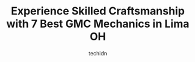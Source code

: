 ---
layout: ampstory
image: https://images.unsplash.com/photo-1596157783372-71ada8d5836b?ixlib=rb-4.0.3&ixid=MnwxMjA3fDB8MHxwaG90by1wYWdlfHx8fGVufDB8fHx8&auto=format&fit=crop&w=640&h=853&q=80
author: techidn
featured: false
description: When it comes to finding reliable automotive experts in Lima OH, USA, look no further than the 7 best GMC Mechanic in the area. With their exceptional skills and dedication to providing top-
title: Experience Skilled Craftsmanship with 7 Best GMC Mechanics in Lima OH
cover:
   title: Experience Skilled Craftsmanship with 7 Best GMC Mechanics in Lima OH
   subtitle: Rickpate
   background: https://images.unsplash.com/photo-1596157783372-71ada8d5836b?ixlib=rb-4.0.3&ixid=MnwxMjA3fDB8MHxwaG90by1wYWdlfHx8fGVufDB8fHx8&auto=format&fit=crop&w=640&h=853&q=80

pages: 
 - layout: thirds
   top: <h1>#1 Tom Ahl Chrysler, Dodge, Jeep, RAM</h1>
   bottom: "<p>Salesman, Adam was great to work with. He knew I was driving from out of state to look at one of their vehicles, so he made sure it was detailed and completely ready to g</p>"
   background: https://www.knot35.com/toplist/wp-content/uploads/2023/06/best-gmc-mechanic-1-in-lima-oh-1685841225.jpeg
   backgroundblur: true
 - layout: thirds
   top: <h1>#2 Tom Ahl Family of Dealerships</h1>
   bottom: "<p>2525 Allentown Rd, Lima, OH 45805, United States</p>"
   background: https://www.knot35.com/toplist/wp-content/uploads/2023/06/best-gmc-mechanic-2-in-lima-oh-1685841225.jpeg
   cta:
      link: https://www.knot35.com/toplist/experience-skilled-craftsmanship-with-7-best-gmc-mechanics-in-lima-oh/
      text: Experience Skilled Craftsmanship with 7 Best GMC Mechanics in Lima OH
 - layout: thirds
   top: <h1>#3 Ahl For Less</h1>
   bottom: "<p>895 S Cable Rd, Lima, OH 45805, United States</p>"
   background: https://www.knot35.com/toplist/wp-content/uploads/2023/06/best-gmc-mechanic-3-in-lima-oh-1685841226.jpeg
   cta:
      link: https://www.knot35.com/toplist/experience-skilled-craftsmanship-with-7-best-gmc-mechanics-in-lima-oh/
      text: Experience Skilled Craftsmanship with 7 Best GMC Mechanics in Lima OH
 - layout: thirds
   top: <h1>#4 Lima Auto Mall</h1>
   bottom: "<p>2200 N Cable Rd, Lima, OH 45807, United States</p>"
   background: https://images.unsplash.com/photo-1547366785-564103df7e13?ixlib=rb-4.0.3&ixid=MnwxMjA3fDB8MHxwaG90by1wYWdlfHx8fGVufDB8fHx8&auto=format&fit=crop&w=640&h=853&q=80
   cta:
      link: https://www.knot35.com/toplist/experience-skilled-craftsmanship-with-7-best-gmc-mechanics-in-lima-oh/
      text: Experience Skilled Craftsmanship with 7 Best GMC Mechanics in Lima OH
 - layout: thirds
   top: <h1>#5 Kennys Auto Wrecking</h1>
   bottom: "<p>1401 Findlay Rd, Lima, OH 45801, United States</p>"
   background: https://images.unsplash.com/photo-1509114397022-ed747cca3f65?ixlib=rb-4.0.3&ixid=MnwxMjA3fDB8MHxwaG90by1wYWdlfHx8fGVufDB8fHx8&auto=format&fit=crop&w=640&h=853&q=80
   cta:
      link: https://www.knot35.com/toplist/experience-skilled-craftsmanship-with-7-best-gmc-mechanics-in-lima-oh/
      text: Experience Skilled Craftsmanship with 7 Best GMC Mechanics in Lima OH
 - layout: thirds
   top: <h1>#6 Rogers Automotive</h1>
   bottom: "<p>1215 N McCullough St, Lima, OH 45801, United States</p>"
   background: https://images.unsplash.com/photo-1515405295579-ba7b45403062?ixlib=rb-4.0.3&ixid=MnwxMjA3fDB8MHxwaG90by1wYWdlfHx8fGVufDB8fHx8&auto=format&fit=crop&w=640&h=853&q=80
   cta:
      link: https://www.knot35.com/toplist/experience-skilled-craftsmanship-with-7-best-gmc-mechanics-in-lima-oh/
      text: Experience Skilled Craftsmanship with 7 Best GMC Mechanics in Lima OH
 - layout: thirds
   top: <h1>#7 Performance By Fisher Inc</h1>
   bottom: "<p>1700 N West St, Lima, OH 45801, United States</p>"
   background: https://images.unsplash.com/photo-1522441815192-d9f04eb0615c?ixlib=rb-4.0.3&ixid=MnwxMjA3fDB8MHxwaG90by1wYWdlfHx8fGVufDB8fHx8&auto=format&fit=crop&w=640&h=853&q=80
   cta:
      link: https://www.knot35.com/toplist/experience-skilled-craftsmanship-with-7-best-gmc-mechanics-in-lima-oh/
      text: Experience Skilled Craftsmanship with 7 Best GMC Mechanics in Lima OH
 - layout: thirds
   middle: Continue reading...
   background: https://images.unsplash.com/photo-1541356665065-22676f35dd40?ixlib=rb-4.0.3&ixid=MnwxMjA3fDB8MHxwaG90by1wYWdlfHx8fGVufDB8fHx8&auto=format&fit=crop&w=640&h=853&q=80
   cta:
      link: https://www.knot35.com/toplist/experience-skilled-craftsmanship-with-7-best-gmc-mechanics-in-lima-oh/
      text: Experience Skilled Craftsmanship with 7 Best GMC Mechanics in Lima OH
      
---
